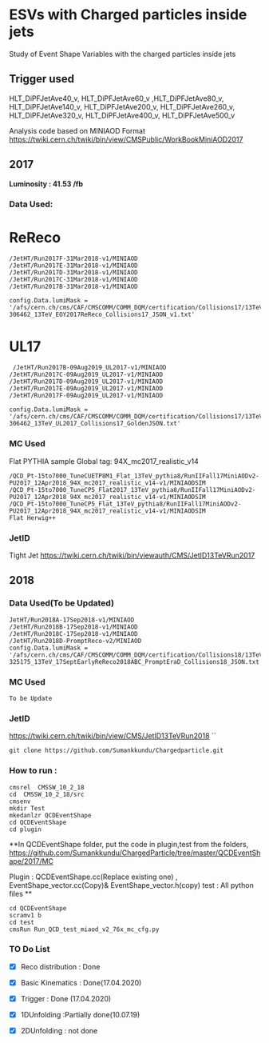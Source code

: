 # ESVs with Charged particles inside jets
Study of Event Shape Variables with the charged particles inside jets 

## Trigger used
HLT_DiPFJetAve40_v, HLT_DiPFJetAve60_v ,HLT_DiPFJetAve80_v, HLT_DiPFJetAve140_v, HLT_DiPFJetAve200_v, HLT_DiPFJetAve260_v, HLT_DiPFJetAve320_v, HLT_DiPFJetAve400_v, HLT_DiPFJetAve500_v


Analysis code based on MINIAOD Format
https://twiki.cern.ch/twiki/bin/view/CMSPublic/WorkBookMiniAOD2017
## 2017 
**Luminosity : 41.53 /fb**
### Data Used:
# ReReco
```
/JetHT/Run2017F-31Mar2018-v1/MINIAOD
/JetHT/Run2017E-31Mar2018-v1/MINIAOD
/JetHT/Run2017D-31Mar2018-v1/MINIAOD
/JetHT/Run2017C-31Mar2018-v1/MINIAOD
/JetHT/Run2017B-31Mar2018-v1/MINIAOD

config.Data.lumiMask = '/afs/cern.ch/cms/CAF/CMSCOMM/COMM_DQM/certification/Collisions17/13TeV/ReReco/Cert_294927-306462_13TeV_EOY2017ReReco_Collisions17_JSON_v1.txt'
````
# UL17
```
 /JetHT/Run2017B-09Aug2019_UL2017-v1/MINIAOD
/JetHT/Run2017C-09Aug2019_UL2017-v1/MINIAOD
/JetHT/Run2017D-09Aug2019_UL2017-v1/MINIAOD
/JetHT/Run2017E-09Aug2019_UL2017-v1/MINIAOD
/JetHT/Run2017F-09Aug2019_UL2017-v1/MINIAOD

config.Data.lumiMask = '/afs/cern.ch/cms/CAF/CMSCOMM/COMM_DQM/certification/Collisions17/13TeV/Legacy_2017/Cert_294927-306462_13TeV_UL2017_Collisions17_GoldenJSON.txt'

```
### MC Used  
Flat PYTHIA sample
Global tag: 94X_mc2017_realistic_v14
```
/QCD_Pt-15to7000_TuneCUETP8M1_Flat_13TeV_pythia8/RunIIFall17MiniAODv2-PU2017_12Apr2018_94X_mc2017_realistic_v14-v1/MINIAODSIM
/QCD_Pt-15to7000_TuneCP5_Flat2017_13TeV_pythia8/RunIIFall17MiniAODv2-PU2017_12Apr2018_94X_mc2017_realistic_v14-v1/MINIAODSIM
/QCD_Pt-15to7000_TuneCP5_Flat_13TeV_pythia8/RunIIFall17MiniAODv2-PU2017_12Apr2018_94X_mc2017_realistic_v14-v1/MINIAODSIM
Flat Herwig++

```
### JetID    
Tight Jet 
https://twiki.cern.ch/twiki/bin/viewauth/CMS/JetID13TeVRun2017

## 2018
### Data Used(To be Updated)
```
JetHT/Run2018A-17Sep2018-v1/MINIAOD
/JetHT/Run2018B-17Sep2018-v1/MINIAOD
/JetHT/Run2018C-17Sep2018-v1/MINIAOD
/JetHT/Run2018D-PromptReco-v2/MINIAOD
config.Data.lumiMask = '/afs/cern.ch/cms/CAF/CMSCOMM/COMM_DQM/certification/Collisions18/13TeV/ReReco/Cert_314472-325175_13TeV_17SeptEarlyReReco2018ABC_PromptEraD_Collisions18_JSON.txt'
```
### MC Used
```
To be Update
```
### JetID
https://twiki.cern.ch/twiki/bin/view/CMS/JetID13TeVRun2018
``
```
git clone https://github.com/Sumankkundu/Chargedparticle.git
```

### How to run :
```
cmsrel  CMSSW_10_2_18
cd  CMSSW_10_2_18/src
cmsenv
mkdir Test
mkedanlzr QCDEventShape
cd QCDEventShape
cd plugin
```
**In QCDEventShape folder, put the code in plugin,test from the folders,
https://github.com/Sumankkundu/ChargedParticle/tree/master/QCDEventShape/2017/MC

 Plugin : QCDEventShape.cc(Replace existing one) , EventShape_vector.cc(Copy)& EventShape_vector.h(copy) 
 test : All python files
 **
 
 ```
 cd QCDEventShape
 scramv1 b    
 cd test 
 cmsRun Run_QCD_test_miaod_v2_76x_mc_cfg.py
```


### TO Do List 

- [x] Reco distribution : Done
- [x] Basic Kinematics  : Done(17.04.2020)
- [x] Trigger           : Done (17.04.2020)
- [x] 1DUnfolding      :Partially done(10.07.19) 
- [x] 2DUnfolding      : not done

